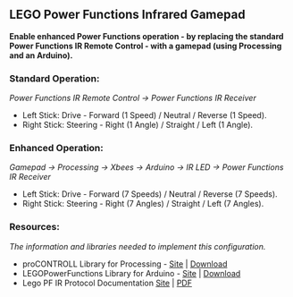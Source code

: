## LEGO Power Functions Infrared Gamepad

**Enable enhanced Power Functions operation - by replacing the standard Power Functions IR Remote Control - with a gamepad (using Processing and an Arduino).**

### Standard Operation:

*Power Functions IR Remote Control -> Power Functions IR Receiver*

* Left Stick: Drive - Forward (1 Speed) / Neutral / Reverse (1 Speed).
* Right Stick: Steering - Right (1 Angle) / Straight / Left (1 Angle).

### Enhanced Operation:

*Gamepad -> Processing -> Xbees -> Arduino -> IR LED -> Power Functions IR Receiver*

* Left Stick: Drive - Forward (7 Speeds) / Neutral / Reverse (7 Speeds).
* Right Stick: Steering - Right (7 Angles) / Straight / Left (7 Angles).

### Resources:

*The information and libraries needed to implement this configuration.*

* proCONTROLL Library for Processing - [Site](http://creativecomputing.cc/p5libs/procontroll/ "proCONTROLL") | [Download](http://creativecomputing.cc/p5libs/procontroll/procontroll.zip "proCONTROLL")
* LEGOPowerFunctions Library for Arduino - [Site](http://www.eurobricks.com/forum/index.php?showtopic=31640 "Eurobricks")  | [Download](http://rjwiersma.nl/img/LEGOPowerFunctions.rar "LEGOPowerFunctions")
* Lego PF IR Protocol Documentation [Site](http://philohome.com/pf/pf.htm "Philo's Home Page") | [PDF](http://philohome.com/pf/LEGO_Power_Functions_RC_v120.pdf "LEGO Power Functions RC v1.20")